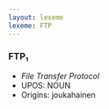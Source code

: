 ```yaml
---
layout: lexeme
lexeme: FTP
---
```


###  FTP₁

* _File Transfer Protocol_
* UPOS:  NOUN
* Origins: joukahainen 

